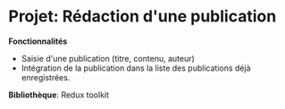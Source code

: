 # Projet: Rédaction d'une publication

  **Fonctionnalités**   
    
  - Saisie d'une publication (titre, contenu, auteur)
   - Intégration de la publication dans la liste des publications déjà enregistrées.


**Bibliothèque**: Redux toolkit